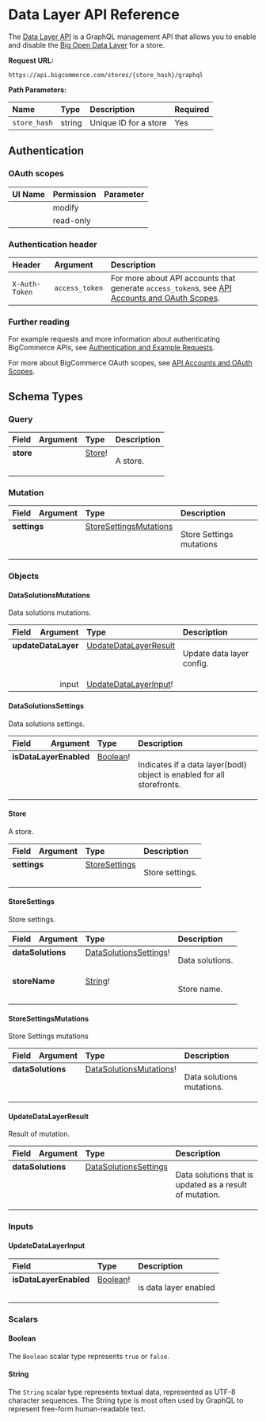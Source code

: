 # Data Layer API Reference

The [Data Layer API](/api-docs/store-management/data-layer-api) is a GraphQL management API that allows you to enable and disable the [Big Open Data Layer](/api-docs/analytics/bodl-for-storefronts) for a store.

**Request URL:** 

`https://api.bigcommerce.com/stores/{store_hash}/graphql`

**Path Parameters:**

| Name | Type | Description | Required |
| :--- | :--- | :--- | :--- |
| `store_hash` | string | Unique ID for a store | Yes |

## Authentication

### OAuth scopes

| UI Name | Permission | Parameter |
| :--- | :--- | :--- |
|  | modify |  |
|  | read-only |  |

### Authentication header

| Header | Argument | Description |
|:-------|:---------|:------------|
| `X-Auth-Token` | `access_token` | For more about API accounts that generate `access_token`s, see [API Accounts and OAuth Scopes](/api-docs/getting-started/authentication/rest-api-authentication). |

### Further reading
        
For example requests and more information about authenticating BigCommerce APIs, see [Authentication and Example Requests](/api-docs/getting-started/authentication#x-auth-token-header-example-requests).
        
For more about BigCommerce OAuth scopes, see [API Accounts and OAuth Scopes](/api-docs/getting-started/authentication/rest-api-authentication#oauth-scopes).

## Schema Types

### Query
<table>
<thead>
<tr>
<th align="left">Field</th>
<th align="right">Argument</th>
<th align="left">Type</th>
<th align="left">Description</th>
</tr>
</thead>
<tbody>
<tr>
<td colspan="2" valign="top"><strong>store</strong></td>
<td valign="top"><a href="#store">Store</a>!</td>
<td>

A store.

</td>
</tr>
</tbody>
</table>

### Mutation
<table>
<thead>
<tr>
<th align="left">Field</th>
<th align="right">Argument</th>
<th align="left">Type</th>
<th align="left">Description</th>
</tr>
</thead>
<tbody>
<tr>
<td colspan="2" valign="top"><strong>settings</strong></td>
<td valign="top"><a href="#storesettingsmutations">StoreSettingsMutations</a></td>
<td>

Store Settings mutations

</td>
</tr>
</tbody>
</table>

### Objects

#### DataSolutionsMutations

Data solutions mutations.

<table>
<thead>
<tr>
<th align="left">Field</th>
<th align="right">Argument</th>
<th align="left">Type</th>
<th align="left">Description</th>
</tr>
</thead>
<tbody>
<tr>
<td colspan="2" valign="top"><strong>updateDataLayer</strong></td>
<td valign="top"><a href="#updatedatalayerresult">UpdateDataLayerResult</a></td>
<td>

Update data layer config.

</td>
</tr>
<tr>
<td colspan="2" align="right" valign="top">input</td>
<td valign="top"><a href="#updatedatalayerinput">UpdateDataLayerInput</a>!</td>
<td></td>
</tr>
</tbody>
</table>

#### DataSolutionsSettings

Data solutions settings.

<table>
<thead>
<tr>
<th align="left">Field</th>
<th align="right">Argument</th>
<th align="left">Type</th>
<th align="left">Description</th>
</tr>
</thead>
<tbody>
<tr>
<td colspan="2" valign="top"><strong>isDataLayerEnabled</strong></td>
<td valign="top"><a href="#boolean">Boolean</a>!</td>
<td>

Indicates if a data layer(bodl) object is enabled for all storefronts.

</td>
</tr>
</tbody>
</table>

#### Store

A store.

<table>
<thead>
<tr>
<th align="left">Field</th>
<th align="right">Argument</th>
<th align="left">Type</th>
<th align="left">Description</th>
</tr>
</thead>
<tbody>
<tr>
<td colspan="2" valign="top"><strong>settings</strong></td>
<td valign="top"><a href="#storesettings">StoreSettings</a></td>
<td>

Store settings.

</td>
</tr>
</tbody>
</table>

#### StoreSettings

Store settings.

<table>
<thead>
<tr>
<th align="left">Field</th>
<th align="right">Argument</th>
<th align="left">Type</th>
<th align="left">Description</th>
</tr>
</thead>
<tbody>
<tr>
<td colspan="2" valign="top"><strong>dataSolutions</strong></td>
<td valign="top"><a href="#datasolutionssettings">DataSolutionsSettings</a>!</td>
<td>

Data solutions.

</td>
</tr>
<tr>
<td colspan="2" valign="top"><strong>storeName</strong></td>
<td valign="top"><a href="#string">String</a>!</td>
<td>

Store name.

</td>
</tr>
</tbody>
</table>

#### StoreSettingsMutations

Store Settings mutations

<table>
<thead>
<tr>
<th align="left">Field</th>
<th align="right">Argument</th>
<th align="left">Type</th>
<th align="left">Description</th>
</tr>
</thead>
<tbody>
<tr>
<td colspan="2" valign="top"><strong>dataSolutions</strong></td>
<td valign="top"><a href="#datasolutionsmutations">DataSolutionsMutations</a>!</td>
<td>

Data solutions mutations.

</td>
</tr>
</tbody>
</table>

#### UpdateDataLayerResult

Result of mutation.

<table>
<thead>
<tr>
<th align="left">Field</th>
<th align="right">Argument</th>
<th align="left">Type</th>
<th align="left">Description</th>
</tr>
</thead>
<tbody>
<tr>
<td colspan="2" valign="top"><strong>dataSolutions</strong></td>
<td valign="top"><a href="#datasolutionssettings">DataSolutionsSettings</a></td>
<td>

Data solutions that is updated as a result of mutation.

</td>
</tr>
</tbody>
</table>

### Inputs

#### UpdateDataLayerInput

<table>
<thead>
<tr>
<th colspan="2" align="left">Field</th>
<th align="left">Type</th>
<th align="left">Description</th>
</tr>
</thead>
<tbody>
<tr>
<td colspan="2" valign="top"><strong>isDataLayerEnabled</strong></td>
<td valign="top"><a href="#boolean">Boolean</a>!</td>
<td>

is data layer enabled

</td>
</tr>
</tbody>
</table>

### Scalars

#### Boolean

The `Boolean` scalar type represents `true` or `false`.

#### String

The `String` scalar type represents textual data, represented as UTF-8 character sequences. The String type is most often used by GraphQL to represent free-form human-readable text.


